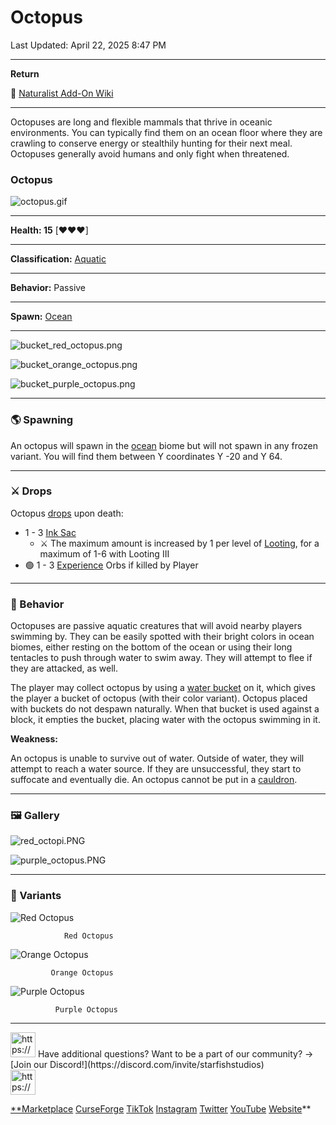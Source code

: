 # Octopus

Last Updated: April 22, 2025 8:47 PM

---

**Return**

🐻 [Naturalist Add-On Wiki](https://www.notion.so/1a7a9a61c3f1800c8e32e893d6e7f430?pvs=21)

---

Octopuses are long and flexible mammals that thrive in oceanic environments. You can typically find them on an ocean floor where they are crawling to conserve energy or stealthily hunting for their next meal. Octopuses generally avoid humans and only fight when threatened. 

<aside>

### **Octopus**

![octopus.gif](Octopus%201dd816019a9f81db9847c975e32f4bb4/octopus.gif)

---

**Health: 15** [♥️♥️♥️]

---

**Classification:** [Aquatic](https://minecraft.fandom.com/wiki/Aquatic)

---

**Behavior:** Passive

---

**Spawn:** [Ocean](https://minecraft.wiki/w/Ocean)

---

![bucket_red_octopus.png](Octopus%201dd816019a9f81db9847c975e32f4bb4/bucket_red_octopus.png)

![bucket_orange_octopus.png](Octopus%201dd816019a9f81db9847c975e32f4bb4/bucket_orange_octopus.png)

![bucket_purple_octopus.png](Octopus%201dd816019a9f81db9847c975e32f4bb4/bucket_purple_octopus.png)

</aside>

---

### 🌎 Spawning

An octopus will spawn in the [ocean](https://minecraft.wiki/w/Ocean) biome but will not spawn in any frozen variant. You will find them between Y coordinates Y -20 and Y 64.

---

### ⚔️ Drops

Octopus [drops](https://minecraft.fandom.com/wiki/Drops) upon death:

- 1 - 3 [Ink Sac](https://minecraft.wiki/w/Ink_Sac)
    - ⚔️ The maximum amount is increased by 1 per level of [Looting](https://minecraft.fandom.com/wiki/Looting), for a maximum of 1-6 with Looting III
- 🟢 1 - 3 [Experience](https://minecraft.fandom.com/wiki/Experience) Orbs if killed by Player

---

### 🧠 Behavior

Octopuses are passive aquatic creatures that will avoid nearby players swimming by. They can be easily spotted with their bright colors in ocean biomes, either resting on the bottom of the ocean or using their long tentacles to push through water to swim away. They will attempt to flee if they are attacked, as well.

The player may collect octopus by using a [water bucket](https://minecraft.fandom.com/wiki/Water_bucket) on it, which gives the player a bucket of octopus (with their color variant). Octopus placed with buckets do not despawn naturally. When that bucket is used against a block, it empties the bucket, placing water with the octopus swimming in it.

**Weakness:**

An octopus is unable to survive out of water. Outside of water, they will attempt to reach a water source. If they are unsuccessful, they start to suffocate and eventually die. An octopus cannot be put in a [cauldron](https://minecraft.fandom.com/wiki/Cauldron).

---

### 🖼️ Gallery

![red_octopi.PNG](Octopus%201dd816019a9f81db9847c975e32f4bb4/red_octopi.png)

![purple_octopus.PNG](Octopus%201dd816019a9f81db9847c975e32f4bb4/purple_octopus.png)

---

### 🎨 Variants

![                Red Octopus](Octopus%201dd816019a9f81db9847c975e32f4bb4/red_octopus.gif)

                Red Octopus

![             Orange Octopus](Octopus%201dd816019a9f81db9847c975e32f4bb4/orange_octopus.gif)

             Orange Octopus

![              Purple Octopus](Octopus%201dd816019a9f81db9847c975e32f4bb4/purple_octopus.gif)

              Purple Octopus

---

<aside>
<img src="https://www.notion.so/icons/headset_red.svg" alt="https://www.notion.so/icons/headset_red.svg" width="40px" /> Have additional questions? Want to be a part of our community? → [Join our Discord!](https://discord.com/invite/starfishstudios)

</aside>

<aside>
<img src="https://www.notion.so/icons/star_red.svg" alt="https://www.notion.so/icons/star_red.svg" width="40px" />

[**Marketplace](https://www.minecraft.net/en-us/marketplace/creator?name=Starfish%20Studios)      [CurseForge](https://www.curseforge.com/members/starfish_studios/projects)      [TikTok](https://www.tiktok.com/@starfishstudios)      [Instagram](https://www.instagram.com/starfishstudiosinc/)      [Twitter](https://twitter.com/starfishstudios)      [YouTube](https://www.youtube.com/@starfishstudios)      [Website](https://starfish-studios.com/)**

</aside>